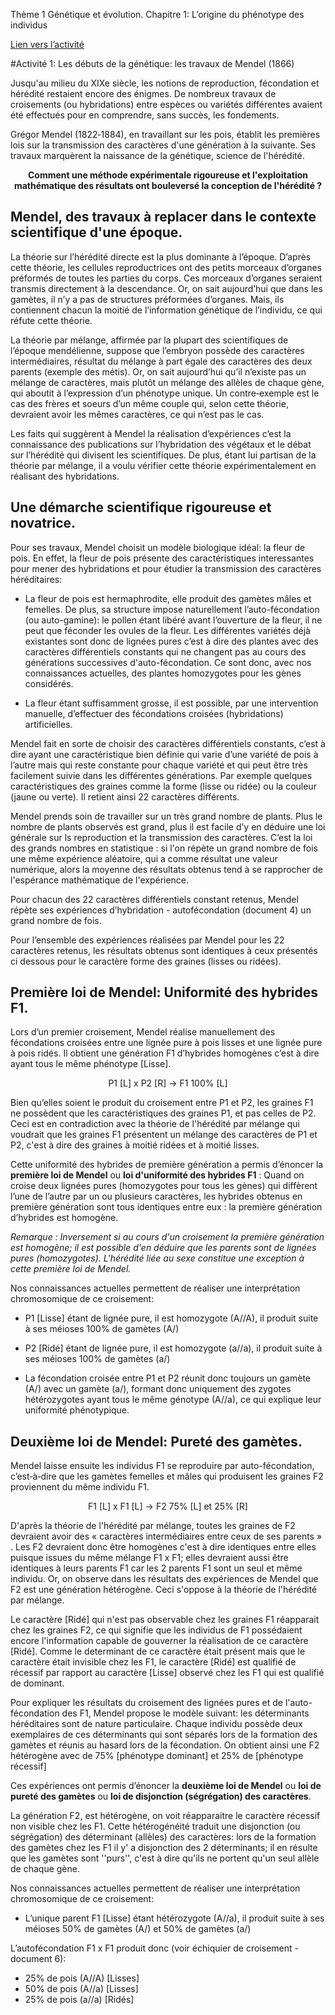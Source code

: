 Thème 1 Génétique et évolution. Chapitre 1: L’origine du phénotype des individus

[Lien vers l’activité](https://ipfs.io/ipfs/QmWdBV4FYTuzQVAaHzP7ERjGN7yz6wsE1cvWHVyvyrJxub)

#Activité 1: Les débuts de la génétique: les travaux de Mendel (1866)

Jusqu'au milieu du XIXe siècle, les notions de reproduction, fécondation et hérédité restaient encore des énigmes. De nombreux travaux de croisements (ou hybridations) entre espèces ou variétés différentes avaient été effectués pour en comprendre, sans succès, les fondements. 

Grégor Mendel (1822‐1884), en travaillant sur les pois, établit les premières lois sur la transmission des caractères d'une génération à la suivante. Ses travaux marquèrent la naissance de la génétique, science de l'hérédité.

<p align=center><strong>Comment une méthode expérimentale rigoureuse et l'exploitation mathématique des résultats ont bouleversé la conception de l'hérédité ?</strong></p>

## Mendel, des travaux à replacer dans le contexte scientifique d'une époque.
 
La théorie sur l’hérédité directe est la plus dominante à l’époque. D’après cette théorie, les cellules reproductrices ont des petits morceaux d’organes préformés de toutes les parties du corps. Ces morceaux d’organes seraient transmis directement à la descendance.
Or, on sait aujourd’hui que dans les gamètes, il n’y a pas de structures préformées d’organes. Mais, ils contiennent chacun la moitié de l’information génétique de l’individu, ce qui réfute cette théorie.

La théorie par mélange, affirmée par la plupart des scientifiques de l’époque mendélienne, suppose que l’embryon possède des caractères intermédiaires, résultat du mélange à part égale des caractères des deux parents (exemple des métis).
Or, on sait aujourd’hui qu’il n’existe pas un mélange de caractères, mais plutôt un mélange des allèles de chaque gène, qui aboutit à l’expression d’un phénotype unique. Un contre‐exemple est le cas des frères et soeurs d’un même couple qui, selon cette théorie, devraient avoir les mêmes caractères, ce qui n’est pas le cas.

Les faits qui suggèrent à Mendel la réalisation d’expériences c’est la connaissance des publications sur l’hybridation des végétaux et le débat sur l’hérédité qui divisent les scientifiques. De plus, étant lui partisan de la théorie par mélange, il a voulu vérifier cette théorie expérimentalement en réalisant des hybridations.

## Une démarche scientifique rigoureuse et novatrice.

Pour ses travaux, Mendel choisit un modèle biologique idéal: la fleur de pois. En effet, la fleur de pois présente des caractéristiques interessantes pour mener des hybridations et pour étudier la transmission des caractères héréditaires:

- La fleur de pois est hermaphrodite, elle produit des gamètes mâles et femelles. De plus, sa structure impose naturellement l’auto-fécondation (ou auto-gamine): le pollen étant libéré avant l’ouverture de la fleur, il ne peut que féconder les ovules de la fleur. Les différentes variétés déjà existantes sont donc de lignées pures c’est à dire des plantes avec des caractères différentiels constants qui ne changent pas au cours des générations successives d'auto-fécondation. Ce sont donc, avec nos connaissances actuelles, des plantes homozygotes pour les gènes considérés.

- La fleur étant suffisamment grosse, il est possible, par une intervention manuelle, d’effectuer des fécondations croisées (hybridations) artificielles.

Mendel fait en sorte de choisir des caractères différentiels constants, c’est à dire ayant une caractéristique bien définie qui varie d’une variété de pois à l’autre mais qui reste constante pour chaque variété et qui peut être très facilement suivie dans les différentes générations. Par exemple quelques caractéristiques des graines comme la forme (lisse ou ridée) ou la couleur (jaune ou verte). Il retient ainsi 22 caractères différents.

Mendel prends soin de travailler sur un très grand nombre de plants. Plus le nombre de plants observés est grand, plus il est facile d’y en déduire une loi générale sur ls reproduction et la transmission des caractères. C’est la loi des grands nombres en statistique : si l'on répète un grand nombre de fois une même expérience aléatoire, qui a comme résultat une valeur numérique, alors la moyenne des résultats obtenus tend à se rapprocher de l'espérance mathématique de l'expérience.

Pour chacun des 22 caractères différentiels constant retenus, Mendel répète ses expériences d’hybridation - autofécondation (document 4) un  grand nombre de fois. 

Pour l’ensemble des expériences réalisées par Mendel pour les 22 caractères retenus,  les résultats obtenus sont identiques à ceux présentés ci dessous pour le caractère forme des graines (lisses ou ridées).

## Première loi de Mendel: Uniformité des hybrides F1.

Lors d’un premier croisement, Mendel réalise manuellement des fécondations croisées entre une lignée pure à pois lisses et une lignée pure à pois ridés. Il obtient une génération F1 d’hybrides homogènes c’est à dire ayant tous le même phénotype [Lisse].

<p align=center>P1 [L] x P2 [R] → F1 100%  [L]</p>

Bien qu’elles soient le produit du croisement entre P1 et P2, les graines F1 ne possèdent que les caractéristiques des graines P1, et pas celles de P2. Ceci est en contradiction avec la théorie de l'hérédité par mélange qui voudrait que les graines F1 présentent un mélange des caractères de P1 et P2, c'est à dire des graines à moitié ridées et à moitié lisses.

Cette uniformité des hybrides de première génération a permis d’énoncer la **première loi de Mendel** ou **loi d'uniformité des hybrides F1** : Quand on croise deux lignées pures (homozygotes pour tous les gènes) qui diffèrent l’une de l’autre par un ou plusieurs caractères, les hybrides obtenus en première génération sont tous identiques entre eux : la première génération d’hybrides est homogène.

*Remarque : Inversement si au cours d'un croisement la première génération est homogène; il est possible d'en déduire que les parents sont de lignées pures (homozygotes). L'hérédité liée au sexe constitue une exception à cette première loi de Mendel.*

Nos connaissances actuelles permettent de réaliser une interprétation chromosomique de ce croisement:

- P1 [Lisse] étant de lignée pure, il est homozygote (A//A), il produit suite à ses méioses 100% de gamètes (A/)

- P2 [Ridé] étant de lignée pure, il est homozygote (a//a), il produit suite à ses méioses 100% de gamètes (a/)

- La fécondation croisée entre P1 et P2 réunit donc toujours un gamète (A/) avec un gamète (a/), formant donc uniquement des zygotes hétérozygotes ayant tous le même génotype (A//a), ce qui explique leur uniformité phénotypique.

## Deuxième loi de Mendel: Pureté des gamètes.

Mendel laisse ensuite les individus F1 se reproduire par auto-fécondation, c’est‐à‐dire que les gamètes femelles et mâles qui produisent les graines F2 proviennent du même individu F1.

<p align=center>F1 [L] x F1 [L] → F2 75% [L] et 25% [R]<p>

D'après la théorie de l'hérédité par mélange, toutes les graines de F2 devraient avoir des « caractères intermédiaires entre ceux de ses parents » . Les F2 devraient donc être homogènes c'est à dire identiques entre elles puisque issues du même mélange F1 x F1; elles devraient aussi être identiques à leurs parents F1 car les 2 parents F1 sont un seul et même individu. Or, on observe dans les résultats des expériences de Mendel que F2 est une génération hétérogène. Ceci s'oppose à la théorie de l'hérédité par mélange.

Le caractère [Ridé] qui n'est pas observable chez les graines F1 réapparait chez les graines F2, ce qui signifie que les individus de F1 possédaient encore l'information capable de gouverner la réalisation de ce caractère [Ridé]. Comme le determinant de ce caractère était présent mais que le caractère était invisible chez les F1, le caractère [Ridé] est qualifié de récessif par rapport au caractère [Lisse] observé chez les F1 qui est qualifié de dominant.

Pour expliquer les résultats du croisement des lignées pures et de l'auto-fécondation des F1, Mendel propose le modèle suivant: les déterminants héréditaires sont de nature particulaire. Chaque individu possède deux exemplaires de ces déterminants qui sont séparés lors de la formation des gamètes et réunis au hasard lors de la fécondation. On obtient ainsi une F2 hétérogène avec de 75% [phénotype dominant] et 25% de [phénotype récessif]

Ces expériences ont permis d’énoncer la **deuxième loi de Mendel** ou **loi de pureté des gamètes** ou **loi de disjonction (ségrégation) des caractères**.

La génération F2, est hétérogène, on voit réapparaitre le caractère récessif non visible chez les F1. Cette hétérogénéité traduit une disjonction (ou ségrégation) des déterminant (allèles)  des caractères: lors de la formation des gamètes chez les F1 il y' a disjonction des 2 déterminants; il en résulte que les gamètes sont ''purs'', c'est à dire qu'ils ne portent qu'un seul allèle de chaque gène.

Nos connaissances actuelles permettent de réaliser une interprétation chromosomique de ce croisement:

- L’unique parent F1 [Lisse] étant hétérozygote (A//a), il produit suite à ses méioses 50% de gamètes (A/) et 50% de gamètes (a/)

L’autofécondation F1 x F1 produit donc (voir échiquier de croisement - document 6): 

- 25% de pois (A//A) [Lisses]
- 50% de pois (A//a) [Lisses]
- 25% de pois (a//a) [Ridés]
